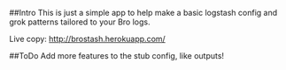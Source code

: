 ##Intro
This is just a simple app to help make a basic logstash config and grok patterns tailored to your Bro logs.

Live copy: http://brostash.herokuapp.com/

##ToDo
Add more features to the stub config, like outputs!
